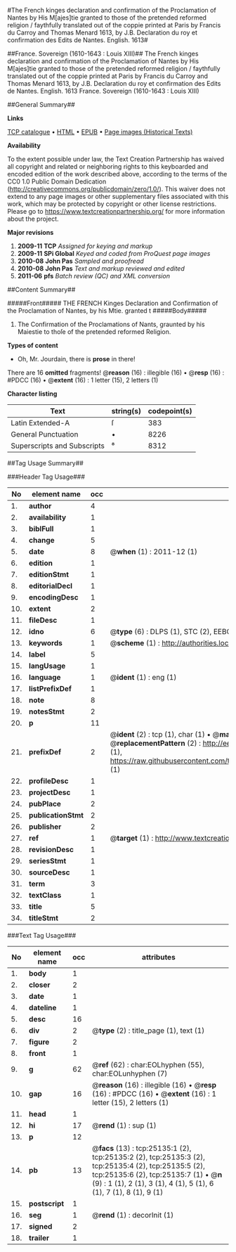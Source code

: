 #The French kinges declaration and confirmation of the Proclamation of Nantes by His M[ajes]tie granted to those of the pretended reformed religion / faythfully translated out of the coppie printed at Paris by Francis du Carroy and Thomas Menard 1613, by J.B. Declaration du roy et confirmation des Edits de Nantes. English. 1613#

##France. Sovereign (1610-1643 : Louis XIII)##
The French kinges declaration and confirmation of the Proclamation of Nantes by His M[ajes]tie granted to those of the pretended reformed religion / faythfully translated out of the coppie printed at Paris by Francis du Carroy and Thomas Menard 1613, by J.B.
Declaration du roy et confirmation des Edits de Nantes. English. 1613
France. Sovereign (1610-1643 : Louis XIII)

##General Summary##

**Links**

[TCP catalogue](http://www.ota.ox.ac.uk/tcp/)  • 
[HTML](http://tei.it.ox.ac.uk/tcp/Texts-HTML/free/A06/A06363.html)  • 
[EPUB](http://tei.it.ox.ac.uk/tcp/Texts-EPUB/free/A06/A06363.epub) • 
[Page images (Historical Texts)](https://historicaltexts.jisc.ac.uk/eebo-22136598e)

**Availability**

To the extent possible under law, the Text Creation Partnership has waived all copyright and related or neighboring rights to this keyboarded and encoded edition of the work described above, according to the terms of the CC0 1.0 Public Domain Dedication (http://creativecommons.org/publicdomain/zero/1.0/). This waiver does not extend to any page images or other supplementary files associated with this work, which may be protected by copyright or other license restrictions. Please go to https://www.textcreationpartnership.org/ for more information about the project.

**Major revisions**

1. __2009-11__ __TCP__ *Assigned for keying and markup*
1. __2009-11__ __SPi Global__ *Keyed and coded from ProQuest page images*
1. __2010-08__ __John Pas__ *Sampled and proofread*
1. __2010-08__ __John Pas__ *Text and markup reviewed and edited*
1. __2011-06__ __pfs__ *Batch review (QC) and XML conversion*

##Content Summary##

#####Front#####
THE FRENCH Kinges Declaration and Confirmation of the Proclamation of Nantes, by his Mtie. granted t
#####Body#####

1. The Confirmation of the Proclamations of Nants, graunted by his Maiestie to thoſe of the pretended reformed Religion.

**Types of content**

  * Oh, Mr. Jourdain, there is **prose** in there!

There are 16 **omitted** fragments! 
 @__reason__ (16) : illegible (16)  •  @__resp__ (16) : #PDCC (16)  •  @__extent__ (16) : 1 letter (15), 2 letters (1)

**Character listing**


|Text|string(s)|codepoint(s)|
|---|---|---|
|Latin Extended-A|ſ|383|
|General Punctuation|•|8226|
|Superscripts             and Subscripts|⁸|8312|

##Tag Usage Summary##

###Header Tag Usage###

|No|element name|occ|attributes|
|---|---|---|---|
|1.|__author__|4||
|2.|__availability__|1||
|3.|__biblFull__|1||
|4.|__change__|5||
|5.|__date__|8| @__when__ (1) : 2011-12 (1)|
|6.|__edition__|1||
|7.|__editionStmt__|1||
|8.|__editorialDecl__|1||
|9.|__encodingDesc__|1||
|10.|__extent__|2||
|11.|__fileDesc__|1||
|12.|__idno__|6| @__type__ (6) : DLPS (1), STC (2), EEBO-CITATION (1), OCLC (1), VID (1)|
|13.|__keywords__|1| @__scheme__ (1) : http://authorities.loc.gov/ (1)|
|14.|__label__|5||
|15.|__langUsage__|1||
|16.|__language__|1| @__ident__ (1) : eng (1)|
|17.|__listPrefixDef__|1||
|18.|__note__|8||
|19.|__notesStmt__|2||
|20.|__p__|11||
|21.|__prefixDef__|2| @__ident__ (2) : tcp (1), char (1)  •  @__matchPattern__ (2) : ([0-9\-]+):([0-9IVX]+) (1), (.+) (1)  •  @__replacementPattern__ (2) : http://eebo.chadwyck.com/downloadtiff?vid=$1&page=$2 (1), https://raw.githubusercontent.com/textcreationpartnership/Texts/master/tcpchars.xml#$1 (1)|
|22.|__profileDesc__|1||
|23.|__projectDesc__|1||
|24.|__pubPlace__|2||
|25.|__publicationStmt__|2||
|26.|__publisher__|2||
|27.|__ref__|1| @__target__ (1) : http://www.textcreationpartnership.org/docs/. (1)|
|28.|__revisionDesc__|1||
|29.|__seriesStmt__|1||
|30.|__sourceDesc__|1||
|31.|__term__|3||
|32.|__textClass__|1||
|33.|__title__|5||
|34.|__titleStmt__|2||


###Text Tag Usage###

|No|element name|occ|attributes|
|---|---|---|---|
|1.|__body__|1||
|2.|__closer__|2||
|3.|__date__|1||
|4.|__dateline__|1||
|5.|__desc__|16||
|6.|__div__|2| @__type__ (2) : title_page (1), text (1)|
|7.|__figure__|2||
|8.|__front__|1||
|9.|__g__|62| @__ref__ (62) : char:EOLhyphen (55), char:EOLunhyphen (7)|
|10.|__gap__|16| @__reason__ (16) : illegible (16)  •  @__resp__ (16) : #PDCC (16)  •  @__extent__ (16) : 1 letter (15), 2 letters (1)|
|11.|__head__|1||
|12.|__hi__|17| @__rend__ (1) : sup (1)|
|13.|__p__|12||
|14.|__pb__|13| @__facs__ (13) : tcp:25135:1 (2), tcp:25135:2 (2), tcp:25135:3 (2), tcp:25135:4 (2), tcp:25135:5 (2), tcp:25135:6 (2), tcp:25135:7 (1)  •  @__n__ (9) : 1 (1), 2 (1), 3 (1), 4 (1), 5 (1), 6 (1), 7 (1), 8 (1), 9 (1)|
|15.|__postscript__|1||
|16.|__seg__|1| @__rend__ (1) : decorInit (1)|
|17.|__signed__|2||
|18.|__trailer__|1||
